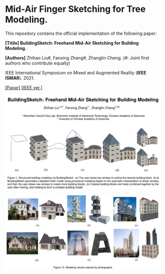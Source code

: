 # Mid-Air Finger Sketching for Tree Modeling.

This repository contains the official implementation of the following paper:

 **[Titile] BuildingSketch: Freehand Mid-Air Sketching for Building Modeling.**
 
 **[Authors]** Zhihao Liu#, Fanxing Zhang#, Zhanglin Cheng.
  (#: Joint first authors who contribute equally)
 
 IEEE International Symposium on Mixed and Augmented Reality (**IEEE ISMAR**). 2021.
 
[[Papar]](https://ryuzhihao123.github.io/data/ismar21_building.pdf) [[IEEE ver.]](https://ieeexplore.ieee.org/document/9583810)

![system](https://github.com/RyuZhihao123/ISMAR_Building/blob/main/Figures/1.png)

![result](https://github.com/RyuZhihao123/ISMAR_Building/blob/main/Figures/2.png)